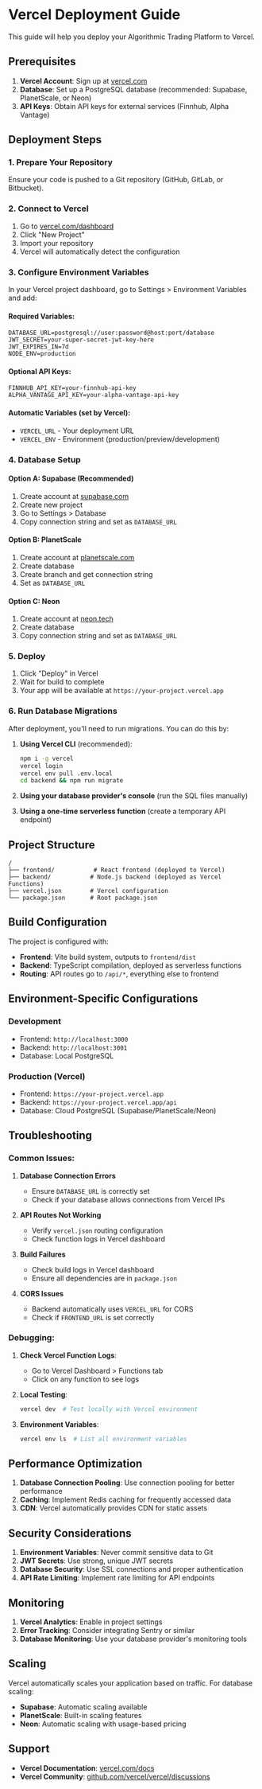 # Vercel Deployment Guide

This guide will help you deploy your Algorithmic Trading Platform to Vercel.

## Prerequisites

1. **Vercel Account**: Sign up at [vercel.com](https://vercel.com)
2. **Database**: Set up a PostgreSQL database (recommended: Supabase, PlanetScale, or Neon)
3. **API Keys**: Obtain API keys for external services (Finnhub, Alpha Vantage)

## Deployment Steps

### 1. Prepare Your Repository

Ensure your code is pushed to a Git repository (GitHub, GitLab, or Bitbucket).

### 2. Connect to Vercel

1. Go to [vercel.com/dashboard](https://vercel.com/dashboard)
2. Click "New Project"
3. Import your repository
4. Vercel will automatically detect the configuration

### 3. Configure Environment Variables

In your Vercel project dashboard, go to Settings > Environment Variables and add:

#### Required Variables:
```
DATABASE_URL=postgresql://user:password@host:port/database
JWT_SECRET=your-super-secret-jwt-key-here
JWT_EXPIRES_IN=7d
NODE_ENV=production
```

#### Optional API Keys:
```
FINNHUB_API_KEY=your-finnhub-api-key
ALPHA_VANTAGE_API_KEY=your-alpha-vantage-api-key
```

#### Automatic Variables (set by Vercel):
- `VERCEL_URL` - Your deployment URL
- `VERCEL_ENV` - Environment (production/preview/development)

### 4. Database Setup

#### Option A: Supabase (Recommended)
1. Create account at [supabase.com](https://supabase.com)
2. Create new project
3. Go to Settings > Database
4. Copy connection string and set as `DATABASE_URL`

#### Option B: PlanetScale
1. Create account at [planetscale.com](https://planetscale.com)
2. Create database
3. Create branch and get connection string
4. Set as `DATABASE_URL`

#### Option C: Neon
1. Create account at [neon.tech](https://neon.tech)
2. Create database
3. Copy connection string and set as `DATABASE_URL`

### 5. Deploy

1. Click "Deploy" in Vercel
2. Wait for build to complete
3. Your app will be available at `https://your-project.vercel.app`

### 6. Run Database Migrations

After deployment, you'll need to run migrations. You can do this by:

1. **Using Vercel CLI** (recommended):
   ```bash
   npm i -g vercel
   vercel login
   vercel env pull .env.local
   cd backend && npm run migrate
   ```

2. **Using your database provider's console** (run the SQL files manually)

3. **Using a one-time serverless function** (create a temporary API endpoint)

## Project Structure

```
/
├── frontend/           # React frontend (deployed to Vercel)
├── backend/           # Node.js backend (deployed as Vercel Functions)
├── vercel.json        # Vercel configuration
└── package.json       # Root package.json
```

## Build Configuration

The project is configured with:
- **Frontend**: Vite build system, outputs to `frontend/dist`
- **Backend**: TypeScript compilation, deployed as serverless functions
- **Routing**: API routes go to `/api/*`, everything else to frontend

## Environment-Specific Configurations

### Development
- Frontend: `http://localhost:3000`
- Backend: `http://localhost:3001`
- Database: Local PostgreSQL

### Production (Vercel)
- Frontend: `https://your-project.vercel.app`
- Backend: `https://your-project.vercel.app/api`
- Database: Cloud PostgreSQL (Supabase/PlanetScale/Neon)

## Troubleshooting

### Common Issues:

1. **Database Connection Errors**
   - Ensure `DATABASE_URL` is correctly set
   - Check if your database allows connections from Vercel IPs

2. **API Routes Not Working**
   - Verify `vercel.json` routing configuration
   - Check function logs in Vercel dashboard

3. **Build Failures**
   - Check build logs in Vercel dashboard
   - Ensure all dependencies are in `package.json`

4. **CORS Issues**
   - Backend automatically uses `VERCEL_URL` for CORS
   - Check if `FRONTEND_URL` is set correctly

### Debugging:

1. **Check Vercel Function Logs**:
   - Go to Vercel Dashboard > Functions tab
   - Click on any function to see logs

2. **Local Testing**:
   ```bash
   vercel dev  # Test locally with Vercel environment
   ```

3. **Environment Variables**:
   ```bash
   vercel env ls  # List all environment variables
   ```

## Performance Optimization

1. **Database Connection Pooling**: Use connection pooling for better performance
2. **Caching**: Implement Redis caching for frequently accessed data
3. **CDN**: Vercel automatically provides CDN for static assets

## Security Considerations

1. **Environment Variables**: Never commit sensitive data to Git
2. **JWT Secrets**: Use strong, unique JWT secrets
3. **Database Security**: Use SSL connections and proper authentication
4. **API Rate Limiting**: Implement rate limiting for API endpoints

## Monitoring

1. **Vercel Analytics**: Enable in project settings
2. **Error Tracking**: Consider integrating Sentry or similar
3. **Database Monitoring**: Use your database provider's monitoring tools

## Scaling

Vercel automatically scales your application based on traffic. For database scaling:
- **Supabase**: Automatic scaling available
- **PlanetScale**: Built-in scaling features
- **Neon**: Automatic scaling with usage-based pricing

## Support

- **Vercel Documentation**: [vercel.com/docs](https://vercel.com/docs)
- **Vercel Community**: [github.com/vercel/vercel/discussions](https://github.com/vercel/vercel/discussions)